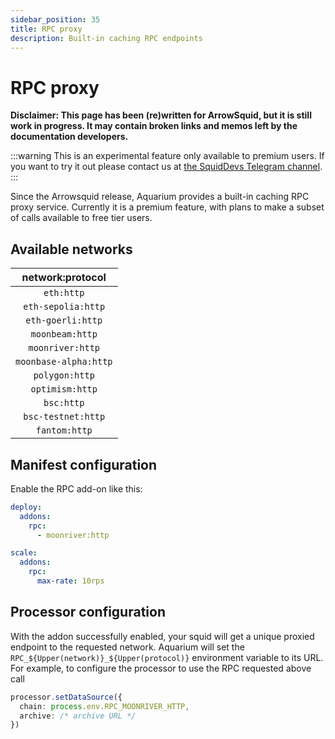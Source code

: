 ```yaml
---
sidebar_position: 35
title: RPC proxy
description: Built-in caching RPC endpoints
---
```


# RPC proxy

**Disclaimer: This page has been (re)written for ArrowSquid, but it is still work in progress. It may contain broken links and memos left by the documentation developers.**

:::warning
This is an experimental feature only available to premium users. If you want to try it out please contact us at [the SquidDevs Telegram channel](https://t.me/HydraDevs).
:::

Since the Arrowsquid release, Aquarium provides a built-in caching RPC proxy service. Currently it is a premium feature, with plans to make a subset of calls available to free tier users.

## Available networks

| network:protocol                     |
|:------------------------------------:|
| `eth:http`                           |
| `eth-sepolia:http`                   |
| `eth-goerli:http`                    |
| `moonbeam:http`                      |
| `moonriver:http`                     |
| `moonbase-alpha:http`                |
| `polygon:http`                       |
| `optimism:http`                      |
| `bsc:http`                           |
| `bsc-testnet:http`                   |
| `fantom:http`                        |

## Manifest configuration

Enable the RPC add-on like this:
```yaml
deploy:
  addons:
    rpc:
      - moonriver:http

scale:
  addons:
    rpc:
      max-rate: 10rps
```

## Processor configuration

With the addon successfully enabled, your squid will get a unique proxied endpoint to the requested network. Aquarium will set the `RPC_${Upper(network)}_${Upper(protocol)}` environment variable to its URL. For example, to configure the processor to use the RPC requested above call
```ts
processor.setDataSource({
  chain: process.env.RPC_MOONRIVER_HTTP,
  archive: /* archive URL */
})
```
